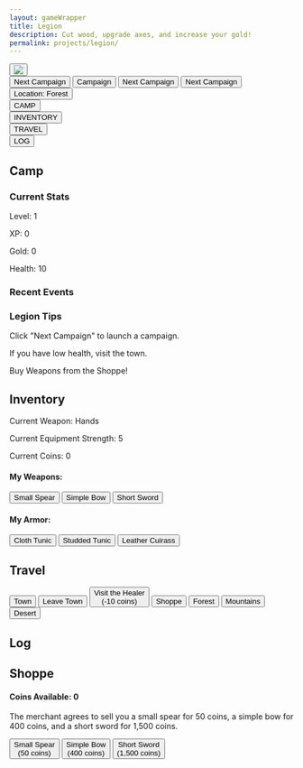 ```yaml
---
layout: gameWrapper
title: Legion
description: Cut wood, upgrade axes, and increase your gold!
permalink: projects/legion/
---
```



<link rel="stylesheet" type="text/css" href="{{ site.url }}/assets/css/legion.css">
<!--
<section id="accMenu">
	<h3>Account Menu</h3>
</section>
<div id="News">
    <h4>News</h4>
</div>
-->

<section id="legionHeader">
    <div class="leagionHeaderHeader"></div>
    <div id="healthDiv">
        <button class="legionButton" id="imgButton">
        <img id="weaponImg" src='{{site.url}}/assets/img/legion/hands.png'>
        </button>
        <div id="curHealthDiv"></div>
        <div id="maxHealthDiv"></div>
        <div id="healthBackgroundDiv"></div>
    </div>
    <button class="legionButton" id="camButton">Next Campaign</button>
    <button class="legionButton" id="camButton2">Campaign</button>
    <button class="legionButton" id="camButton3">Next Campaign</button>
    <button class="legionButton" id="camButton4">Next Campaign</button>
    <button class="legionButton" id="locButton">Location: <span id="locationSpan">Forest</span></button>
    <div class="legionHeaderFooter">
        <div id="hpSpan"></div>
        <div id="hpSpanCur"></div>
    </div>
</section>
<section id="navBlocks">
    <div class="navBlock">
        <button id="campButton">CAMP</button>
    </div>
    <div class="navBlock">
        <button id="inventoryButton">INVENTORY</button>
    </div>
    <div class="navBlock">
        <button id="travelButton">TRAVEL</button>
    </div>
    <div class="navBlock">
        <button id="logButton">LOG</button>
    </div>
</section>
<div id="moreInfoContainer">
<section class="moreInfo" id="camp">
    <h2>Camp</h2>
    <section class="moreInfoSection" id="currentStats">
        <h3>Current Stats</h3>
        <div id="myProgress">
        <div id="myBar"></div>
        </div>
        <p>Level: <span id="level">1</span></p>
        <p>XP: <span id="xp">0</span></p>
        <p>Gold: <span id="gold">0</span></p>
        <p>Health: <span id="health">10</span></p>
    </section>
    <section class="moreInfoSection" id="recentEvents">
        <h3>Recent Events</h3>
        <ol id="recentEventsUL">
            <li style="display: none"></li>
            <li style="display: none"></li>
            <li style="display: none"></li>
        </ol>
    </section>
    <section class="moreInfoSection" id="locationTips">
        <div class="infoContainer" id="deepForestInfoContainer">
            <h3><span class="location">Legion</span> Tips</h3>
            <p>Click "Next Campaign" to launch a campaign. <span class="location"></span></p>
            <p>If you have low health, visit the town.</p>
            <p>Buy Weapons from the Shoppe!</p>
        </div>
    </section>
</section>
<section class="moreInfo" id="inventory">
    <h2>Inventory</h2>
    <p>Current Weapon: <span id="weaponSpan">Hands</span></p>
    <p>Current Equipment Strength: <span id="strengthSpan">5</span></p>
    <p>Current Coins: <span id="inventoryCoins">0</span></p>
    <section>
        <div id="inventoryItems">
            <h4>My Weapons:</h4>
            <div id="weaponsContainer">
            <button class="equipmentButton" id="equipSmallSpearButton">Small Spear</button>
            <button class="equipmentButton" id="equipSimpleBowButton">Simple Bow</button>
            <button class="equipmentButton" id="equipShortSwordButton">Short Sword</button>
            </div>
        </div>
    </section>
    <section>
        <div id="inventoryArmorItems">
            <h4>My Armor:</h4>
            <button class="equipmentButton" id="equipSmallSpearButton">Cloth Tunic</button>
            <button class="equipmentButton" id="equipSimpleBowButton">Studded Tunic</button>
            <button class="equipmentButton" id="equipShortSwordButton">Leather Cuirass</button>
        </div>
    </section>
</section>

<section class="moreInfo" id="travel">
    <h2>Travel</h2>
    <div id="travelContainer">
        <button class="travelButton outsideTownButton"  id="goToTownButton">Town</button>
        <button class="travelButton shopButton" id="leaveTownButton">Leave Town</button>
        <button class="travelButton shopButton" id="healButton">Visit the Healer<br >(-10 coins)</button>
        <button class="travelButton shopButton" id="goToShopButton">Shoppe</button>
        <button class="travelButton outsideTownButton" id="goToForestButton">Forest</button>
        <button class="travelButton outsideTownButton" id="goToMountainsButton">Mountains</button>
        <button class="travelButton outsideTownButton" id="goToDesertButton">Desert</button>
    </div>
</section>

<section class="moreInfo" id="log">
    <h2>Log</h2>
    <ol id="logUL" reversed>
    </ol>
</section>
<section class="moreInfo" id="townShop">
    <h2>Shoppe</h2>
    <h4>Coins Available: <span id="goldSpan">0</span></h4>
    <p>The merchant agrees to sell you a small spear for 50 coins, a simple bow for 400 coins, and a short sword for 1,500 coins.</p>
    <div id="shopContainer">
        <button class="equipmentButton" id="buySmallSpearButton">Small Spear<br />(50 coins)</button>
        <button class="equipmentButton" id="buySimpleBowButton">Simple Bow<br />(400 coins)</button>
        <button class="equipmentButton" id="buyShortSwordButton">Short Sword<br />(1,500 coins)</button>
    </div>
</section>
</div>
<script type="module" src='{{site.url}}/assets/js/legion/legionMain.js'>

<img src='{{ site.baseurl }}/assets/img/legion/shoppe-icon4.png' decoding="async"/>
<img src='{{ site.baseurl }}/assets/img/legion/town-icon2.png' decoding="async"/>
<img src='{{ site.baseurl }}/assets/img/legion/forest-icon.png' decoding="async"/>
<img src='{{ site.baseurl }}/assets/img/legion/mountains-icon.png' decoding="async"/>
<img src='{{ site.baseurl }}/assets/img/legion/desert-icon.png' decoding="async"/>
<img src='{{ site.baseurl }}/assets/img/legion/heal-icon4.png' decoding="async"/>
<img src='{{ site.baseurl }}/assets/img/legion/leaveTown-icon.png' decoding="async"/>
<<<<<<< HEAD
<img src='{{ site.baseurl }}/assets/img/legion/camp-icon25.png' decoding="async"/>
<img src='{{ site.baseurl }}/assets/img/legion/inventory-icon25.png' decoding="async"/>
<img src='{{ site.baseurl }}/assets/img/legion/travel-icon25.png' decoding="async"/>
<img src='{{ site.baseurl }}/assets/img/legion/log-icon25.png' decoding="async"/>
=======
>>>>>>> 7ce0a54322fd358c77e042729db866afebdac202
